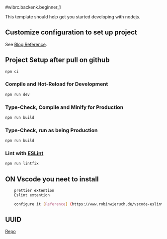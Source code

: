 #wibrc.backenk.beginner_1

This template should help get you started developing with nodejs.

## Customize configuration to set up project

See [Blog Reference](https://khalilstemmler.com/blogs/typescript/node-starter-project/).

## Project Setup after pull on github

```sh
npm ci
```

### Compile and Hot-Reload for Development

```sh
npm run dev
```

### Type-Check, Compile and Minify for Production

```sh
npm run build
```

### Type-Check, run as being Production

```sh
npm run build
```

### Lint with [ESLint](https://eslint.org/)

```sh
npm run lintfix
```

## ON Vscode you neet to install 

```sh
    prettier extention
    Eslint extention

    configure it [Reference] (https://www.robinwieruch.de/vscode-eslint/) 
```
## UUID
   [Repo](https://github.com/uuidjs/uuid
)
   